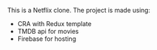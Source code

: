 This is a Netflix clone.
The project is made using:
 - CRA with Redux template
 - TMDB api for movies
 - Firebase for hosting

